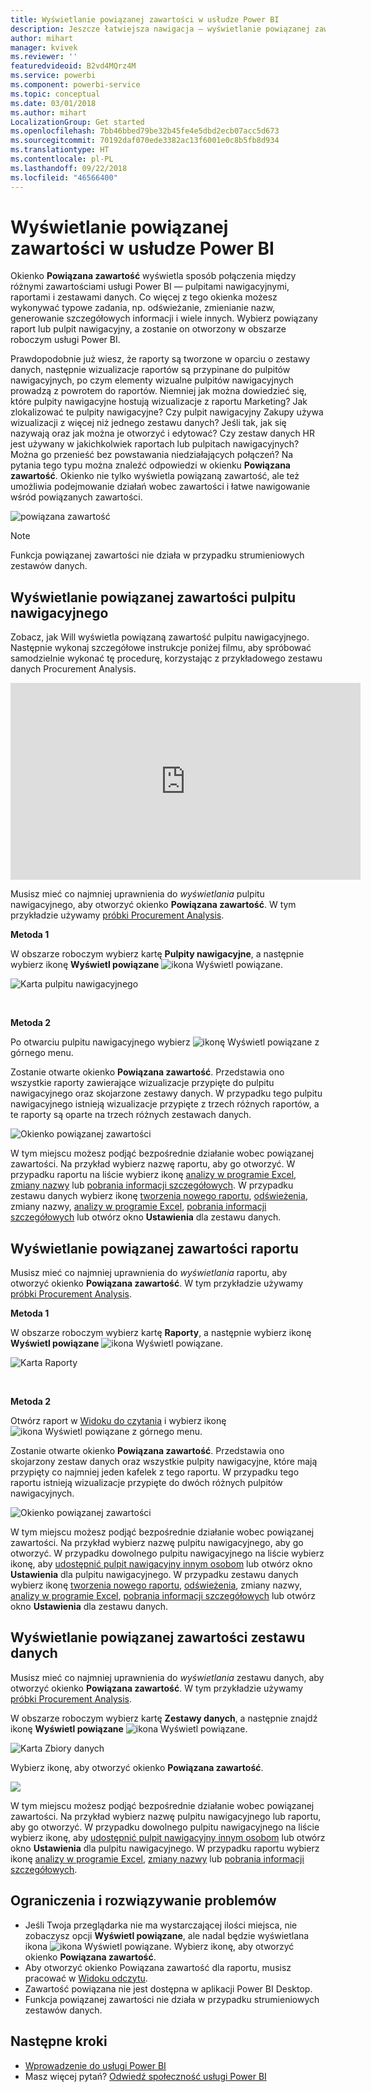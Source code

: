 ```yaml
---
title: Wyświetlanie powiązanej zawartości w usłudze Power BI
description: Jeszcze łatwiejsza nawigacja — wyświetlanie powiązanej zawartości w pulpitach nawigacyjnych, raportach i zestawach danych
author: mihart
manager: kvivek
ms.reviewer: ''
featuredvideoid: B2vd4MQrz4M
ms.service: powerbi
ms.component: powerbi-service
ms.topic: conceptual
ms.date: 03/01/2018
ms.author: mihart
LocalizationGroup: Get started
ms.openlocfilehash: 7bb46bbed79be32b45fe4e5dbd2ecb07acc5d673
ms.sourcegitcommit: 70192daf070ede3382ac13f6001e0c8b5fb8d934
ms.translationtype: HT
ms.contentlocale: pl-PL
ms.lasthandoff: 09/22/2018
ms.locfileid: "46566400"
---
```

# <a name="view-related-content-in-power-bi-service"></a>Wyświetlanie powiązanej zawartości w usłudze Power BI
Okienko **Powiązana zawartość** wyświetla sposób połączenia między różnymi zawartościami usługi Power BI — pulpitami nawigacyjnymi, raportami i zestawami danych.  Co więcej z tego okienka możesz wykonywać typowe zadania, np. odświeżanie, zmienianie nazw, generowanie szczegółowych informacji i wiele innych. Wybierz powiązany raport lub pulpit nawigacyjny, a zostanie on otworzony w obszarze roboczym usługi Power BI.   

Prawdopodobnie już wiesz, że raporty są tworzone w oparciu o zestawy danych, następnie wizualizacje raportów są przypinane do pulpitów nawigacyjnych, po czym elementy wizualne pulpitów nawigacyjnych prowadzą z powrotem do raportów. Niemniej jak można dowiedzieć się, które pulpity nawigacyjne hostują wizualizacje z raportu Marketing? Jak zlokalizować te pulpity nawigacyjne? Czy pulpit nawigacyjny Zakupy używa wizualizacji z więcej niż jednego zestawu danych? Jeśli tak, jak się nazywają oraz jak można je otworzyć i edytować? Czy zestaw danych HR jest używany w jakichkolwiek raportach lub pulpitach nawigacyjnych? Można go przenieść bez powstawania niedziałających połączeń? Na pytania tego typu można znaleźć odpowiedzi w okienku **Powiązana zawartość**.  Okienko nie tylko wyświetla powiązaną zawartość, ale też umożliwia podejmowanie działań wobec zawartości i łatwe nawigowanie wśród powiązanych zawartości.

![powiązana zawartość](./media/end-user-related/power-bi-view-related-dashboard-new.png)

> [!NOTE]
> Funkcja powiązanej zawartości nie działa w przypadku strumieniowych zestawów danych.
> 
> 

## <a name="view-related-content-for-a-dashboard"></a>Wyświetlanie powiązanej zawartości pulpitu nawigacyjnego
Zobacz, jak Will wyświetla powiązaną zawartość pulpitu nawigacyjnego. Następnie wykonaj szczegółowe instrukcje poniżej filmu, aby spróbować samodzielnie wykonać tę procedurę, korzystając z przykładowego zestawu danych Procurement Analysis.

<iframe width="560" height="315" src="https://www.youtube.com/embed/B2vd4MQrz4M#t=3m05s" frameborder="0" allowfullscreen></iframe>


Musisz mieć co najmniej uprawnienia do *wyświetlania* pulpitu nawigacyjnego, aby otworzyć okienko **Powiązana zawartość**. W tym przykładzie używamy [próbki Procurement Analysis](../sample-procurement.md).

**Metoda 1**

W obszarze roboczym wybierz kartę **Pulpity nawigacyjne**, a następnie wybierz ikonę **Wyświetl powiązane** ![ikona Wyświetl powiązane](./media/end-user-related/power-bi-view-related-icon-new.png).

![Karta pulpitu nawigacyjnego](./media/end-user-related/power-bi-view-related-dash-newer.png)

<br>

**Metoda 2**

Po otwarciu pulpitu nawigacyjnego wybierz   ![ikonę Wyświetl powiązane](./media/end-user-related/power-bi-view-related-new.png) z górnego menu.

Zostanie otwarte okienko **Powiązana zawartość**. Przedstawia ono wszystkie raporty zawierające wizualizacje przypięte do pulpitu nawigacyjnego oraz skojarzone zestawy danych. W przypadku tego pulpitu nawigacyjnego istnieją wizualizacje przypięte z trzech różnych raportów, a te raporty są oparte na trzech różnych zestawach danych.

![Okienko powiązanej zawartości](./media/end-user-related/power-bi-view-related-dashboard-new.png)

W tym miejscu możesz podjąć bezpośrednie działanie wobec powiązanej zawartości.  Na przykład wybierz nazwę raportu, aby go otworzyć.  W przypadku raportu na liście wybierz ikonę [analizy w programie Excel](../service-analyze-in-excel.md), [zmiany nazwy](../service-rename.md) lub [pobrania informacji szczegółowych](end-user-insights.md). W przypadku zestawu danych wybierz ikonę [tworzenia nowego raportu](../service-report-create-new.md), [odświeżenia](../refresh-data.md), zmiany nazwy, [analizy w programie Excel](../service-analyze-in-excel.md), [pobrania informacji szczegółowych](end-user-insights.md) lub otwórz okno **Ustawienia** dla zestawu danych.  

## <a name="view-related-content-for-a-report"></a>Wyświetlanie powiązanej zawartości raportu
Musisz mieć co najmniej uprawnienia do *wyświetlania* raportu, aby otworzyć okienko **Powiązana zawartość**. W tym przykładzie używamy [próbki Procurement Analysis](../sample-procurement.md).

**Metoda 1**

W obszarze roboczym wybierz kartę **Raporty**, a następnie wybierz ikonę **Wyświetl powiązane** ![ikona Wyświetl powiązane](./media/end-user-related/power-bi-view-related-icon-new.png).

![Karta Raporty](./media/end-user-related/power-bi-view-related-report-newer.png)

<br>

**Metoda 2**

Otwórz raport w [Widoku do czytania](end-user-reading-view.md) i wybierz ikonę ![ikona Wyświetl powiązane](./media/end-user-related/power-bi-view-related-new.png) z górnego menu.

Zostanie otwarte okienko **Powiązana zawartość**. Przedstawia ono skojarzony zestaw danych oraz wszystkie pulpity nawigacyjne, które mają przypięty co najmniej jeden kafelek z tego raportu. W przypadku tego raportu istnieją wizualizacje przypięte do dwóch różnych pulpitów nawigacyjnych.

![Okienko powiązanej zawartości](./media/end-user-related/power-bi-view-related-report.png)

W tym miejscu możesz podjąć bezpośrednie działanie wobec powiązanej zawartości.  Na przykład wybierz nazwę pulpitu nawigacyjnego, aby go otworzyć.  W przypadku dowolnego pulpitu nawigacyjnego na liście wybierz ikonę, aby [udostępnić pulpit nawigacyjny innym osobom](../service-share-dashboards.md) lub otwórz okno **Ustawienia** dla pulpitu nawigacyjnego. W przypadku zestawu danych wybierz ikonę [tworzenia nowego raportu](../service-report-create-new.md), [odświeżenia](../refresh-data.md), zmiany nazwy, [analizy w programie Excel](../service-analyze-in-excel.md), [pobrania informacji szczegółowych](end-user-insights.md) lub otwórz okno **Ustawienia** dla zestawu danych.  

## <a name="view-related-content-for-a-dataset"></a>Wyświetlanie powiązanej zawartości zestawu danych
Musisz mieć co najmniej uprawnienia do *wyświetlania* zestawu danych, aby otworzyć okienko **Powiązana zawartość**. W tym przykładzie używamy [próbki Procurement Analysis](../sample-procurement.md).

W obszarze roboczym wybierz kartę **Zestawy danych**, a następnie znajdź ikonę **Wyświetl powiązane** ![ikona Wyświetl powiązane](./media/end-user-related/power-bi-view-related-icon-new.png).

![Karta Zbiory danych](./media/end-user-related/power-bi-view-related-dataset-newer.png)

Wybierz ikonę, aby otworzyć okienko **Powiązana zawartość**.

![](media/end-user-related/power-bi-datasets.png)

W tym miejscu możesz podjąć bezpośrednie działanie wobec powiązanej zawartości.  Na przykład wybierz nazwę pulpitu nawigacyjnego lub raportu, aby go otworzyć.  W przypadku dowolnego pulpitu nawigacyjnego na liście wybierz ikonę, aby [udostępnić pulpit nawigacyjny innym osobom](../service-share-dashboards.md) lub otwórz okno **Ustawienia** dla pulpitu nawigacyjnego. W przypadku raportu wybierz ikonę [analizy w programie Excel](../service-analyze-in-excel.md), [zmiany nazwy](../service-rename.md) lub [pobrania informacji szczegółowych](end-user-insights.md).  

## <a name="limitations-and-troubleshooting"></a>Ograniczenia i rozwiązywanie problemów
* Jeśli Twoja przeglądarka nie ma wystarczającej ilości miejsca, nie zobaczysz opcji **Wyświetl powiązane**, ale nadal będzie wyświetlana ikona ![ikona Wyświetl powiązane](./media/end-user-related/power-bi-view-related-icon-new.png). Wybierz ikonę, aby otworzyć okienko **Powiązana zawartość**.
* Aby otworzyć okienko Powiązana zawartość dla raportu, musisz pracować w [Widoku odczytu](end-user-reading-view.md).
* Zawartość powiązana nie jest dostępna w aplikacji Power BI Desktop.
* Funkcja powiązanej zawartości nie działa w przypadku strumieniowych zestawów danych.

## <a name="next-steps"></a>Następne kroki
* [Wprowadzenie do usługi Power BI](../service-get-started.md)
* Masz więcej pytań? [Odwiedź społeczność usługi Power BI](http://community.powerbi.com/)

